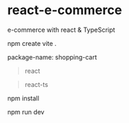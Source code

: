 # react-e-commerce
e-commerce with react &amp; TypeScript

npm create vite .

package-name: shopping-cart

> react

> react-ts

npm install

npm run dev
